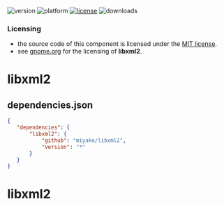 ![version](https://img.shields.io/badge/version-20%2B-E23089)
![platform](https://img.shields.io/static/v1?label=platform&message=mac-intel%20|%20mac-arm%20|%20win-64&color=blue)
[![license](https://img.shields.io/github/license/miyako/libxml2)](LICENSE)
![downloads](https://img.shields.io/github/downloads/miyako/libxml2/total)

### Licensing

* the source code of this component is licensed under the [MIT license](https://github.com/miyako/cpdf/blob/master/LICENSE).
* see [gnome.org](https://gitlab.gnome.org/GNOME/libxml2/-/wikis/home) for the licensing of **libxml2**.

# libxml2

## dependencies.json

 ```json
{
    "dependencies": {
        "libxml2": {
            "github": "miyako/libxml2",
            "version": "*"
        }
    }
}
```
# libxml2
